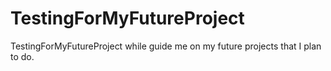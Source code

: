# TestingForMyFutureProject

TestingForMyFutureProject while guide me on my future projects that I plan to do.
